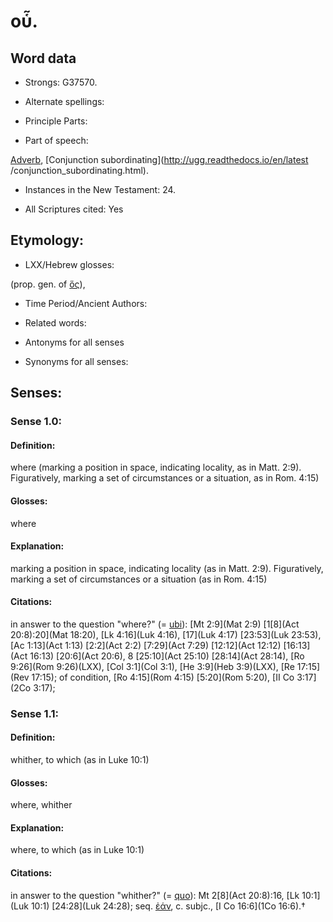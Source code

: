 # οὗ.

<!-- Status: S2=NeedsReview -->
<!-- Lexica used for edits: BDAG, FFM, LN, A-S -->

## Word data

* Strongs: G37570.

* Alternate spellings:



* Principle Parts: 


* Part of speech: 

[Adverb](http://ugg.readthedocs.io/en/latest/adverb.html),
[Conjunction subordinating](http://ugg.readthedocs.io/en/latest
/conjunction_subordinating.html).

* Instances in the New Testament: 24.

* All Scriptures cited: Yes

## Etymology: 


* LXX/Hebrew glosses: 

(prop. gen. of [ὅς]()),

* Time Period/Ancient Authors: 


* Related words: 

* Antonyms for all senses

* Synonyms for all senses: 


## Senses: 


### Sense  1.0: 

#### Definition: 

where (marking a position in space, indicating locality, as in Matt. 2:9).  Figuratively, marking a set of circumstances or a situation, as in Rom. 4:15)

#### Glosses:

where

#### Explanation:

marking a position in space, indicating locality (as in Matt. 2:9).  Figuratively, marking a set of circumstances or a situation (as in Rom. 4:15)

#### Citations: 

in answer to the question "where?" (= [ubi]()): [Mt 2:9](Mat 2:9) [1[8](Act 20:8):20](Mat 18:20), [Lk 4:16](Luk 4:16), [17](Luk 4:17) [23:53](Luk 23:53), [Ac 1:13](Act 1:13) [2:2](Act 2:2) [7:29](Act 7:29) [12:12](Act 12:12) [16:13](Act 16:13) [20:6](Act 20:6), 8 [25:10](Act 25:10) [28:14](Act 28:14), [Ro 9:26](Rom 9:26)(LXX), [Col 3:1](Col 3:1), [He 3:9](Heb 3:9)(LXX), [Re 17:15](Rev 17:15); of condition, [Ro 4:15](Rom 4:15) [5:20](Rom 5:20), [II Co 3:17](2Co 3:17);

### Sense  1.1: 

#### Definition: 

whither, to which (as in Luke 10:1)

#### Glosses:

where, whither

#### Explanation:

where, to which (as in Luke 10:1)

#### Citations: 

in answer to the question "whither?" (= [quo]()): Mt 2[8](Act 20:8):16, [Lk 10:1](Luk 10:1) [24:28](Luk 24:28); seq. [ἐάν](), c. subjc., [I Co 16:6](1Co 16:6).†